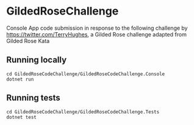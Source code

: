 # GildedRoseChallenge
Console App code submission in response to the following challenge by https://twitter.com/TerryHughes, a Gilded Rose challenge adapted from Gilded Rose Kata 

## Running locally
```
cd GildedRoseCodeChallenge/GildedRoseCodeChallenge.Console
dotnet run
```

## Running tests
```
cd GildedRoseCodeChallenge/GildedRoseCodeChallenge.Tests
dotnet test
```
